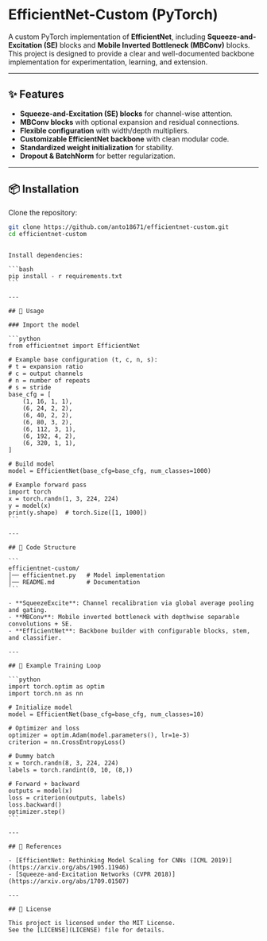 # EfficientNet-Custom (PyTorch)

A custom PyTorch implementation of **EfficientNet**, including **Squeeze-and-Excitation (SE)** blocks and **Mobile Inverted Bottleneck (MBConv)** blocks.  
This project is designed to provide a clear and well-documented backbone implementation for experimentation, learning, and extension.

---

## ✨ Features

- **Squeeze-and-Excitation (SE) blocks** for channel-wise attention.
- **MBConv blocks** with optional expansion and residual connections.
- **Flexible configuration** with width/depth multipliers.
- **Customizable EfficientNet backbone** with clean modular code.
- **Standardized weight initialization** for stability.
- **Dropout & BatchNorm** for better regularization.

---

## 📦 Installation

Clone the repository:

```bash
git clone https://github.com/anto18671/efficientnet-custom.git
cd efficientnet-custom
```

````

Install dependencies:

```bash
pip install - r requirements.txt
```

---

## 🚀 Usage

### Import the model

```python
from efficientnet import EfficientNet

# Example base configuration (t, c, n, s):
# t = expansion ratio
# c = output channels
# n = number of repeats
# s = stride
base_cfg = [
    (1, 16, 1, 1),
    (6, 24, 2, 2),
    (6, 40, 2, 2),
    (6, 80, 3, 2),
    (6, 112, 3, 1),
    (6, 192, 4, 2),
    (6, 320, 1, 1),
]

# Build model
model = EfficientNet(base_cfg=base_cfg, num_classes=1000)

# Example forward pass
import torch
x = torch.randn(1, 3, 224, 224)
y = model(x)
print(y.shape)  # torch.Size([1, 1000])
```

---

## 🧩 Code Structure

```
efficientnet-custom/
│── efficientnet.py   # Model implementation
│── README.md         # Documentation
```

- **SqueezeExcite**: Channel recalibration via global average pooling and gating.
- **MBConv**: Mobile inverted bottleneck with depthwise separable convolutions + SE.
- **EfficientNet**: Backbone builder with configurable blocks, stem, and classifier.

---

## 🔬 Example Training Loop

```python
import torch.optim as optim
import torch.nn as nn

# Initialize model
model = EfficientNet(base_cfg=base_cfg, num_classes=10)

# Optimizer and loss
optimizer = optim.Adam(model.parameters(), lr=1e-3)
criterion = nn.CrossEntropyLoss()

# Dummy batch
x = torch.randn(8, 3, 224, 224)
labels = torch.randint(0, 10, (8,))

# Forward + backward
outputs = model(x)
loss = criterion(outputs, labels)
loss.backward()
optimizer.step()
```

---

## 📖 References

- [EfficientNet: Rethinking Model Scaling for CNNs (ICML 2019)](https://arxiv.org/abs/1905.11946)
- [Squeeze-and-Excitation Networks (CVPR 2018)](https://arxiv.org/abs/1709.01507)

---

## 📜 License

This project is licensed under the MIT License.
See the [LICENSE](LICENSE) file for details.
````
